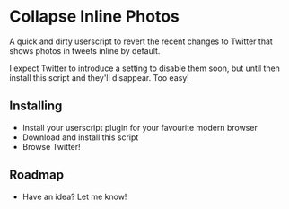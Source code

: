 Collapse Inline Photos
======================

A quick and dirty userscript to revert the recent changes to Twitter that shows photos in tweets inline by default.

I expect Twitter to introduce a setting to disable them soon, but until then install this script and they'll disappear. Too easy!

Installing
----------

- Install your userscript plugin for your favourite modern browser
- Download and install this script
- Browse Twitter!

Roadmap
-------

- Have an idea? Let me know!